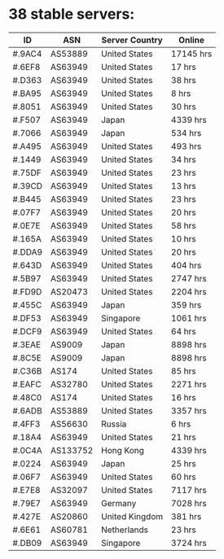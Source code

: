 # 38 stable servers:

| ID | ASN | Server Country | Online |
| ------ | ------ | ------ | ------ |
| #.9AC4 | AS53889 | United States | 17145 hrs |
| #.6EF8 | AS63949 | United States | 17 hrs |
| #.D363 | AS63949 | United States | 38 hrs |
| #.BA95 | AS63949 | United States | 8 hrs |
| #.8051 | AS63949 | United States | 30 hrs |
| #.F507 | AS63949 | Japan | 4339 hrs |
| #.7066 | AS63949 | Japan | 534 hrs |
| #.A495 | AS63949 | United States | 493 hrs |
| #.1449 | AS63949 | United States | 34 hrs |
| #.75DF | AS63949 | United States | 23 hrs |
| #.39CD | AS63949 | United States | 13 hrs |
| #.B445 | AS63949 | United States | 23 hrs |
| #.07F7 | AS63949 | United States | 20 hrs |
| #.0E7E | AS63949 | United States | 58 hrs |
| #.165A | AS63949 | United States | 10 hrs |
| #.DDA9 | AS63949 | United States | 20 hrs |
| #.643D | AS63949 | United States | 404 hrs |
| #.5B97 | AS63949 | United States | 2747 hrs |
| #.FD9D | AS20473 | United States | 2204 hrs |
| #.455C | AS63949 | Japan | 359 hrs |
| #.DF53 | AS63949 | Singapore | 1061 hrs |
| #.DCF9 | AS63949 | United States | 64 hrs |
| #.3EAE | AS9009 | Japan | 8898 hrs |
| #.8C5E | AS9009 | Japan | 8898 hrs |
| #.C36B | AS174 | United States | 85 hrs |
| #.EAFC | AS32780 | United States | 2271 hrs |
| #.48C0 | AS174 | United States | 16 hrs |
| #.6ADB | AS53889 | United States | 3357 hrs |
| #.4FF3 | AS56630 | Russia | 6 hrs |
| #.18A4 | AS63949 | United States | 21 hrs |
| #.0C4A | AS133752 | Hong Kong | 4339 hrs |
| #.0224 | AS63949 | Japan | 25 hrs |
| #.06F7 | AS63949 | United States | 60 hrs |
| #.E7E8 | AS32097 | United States | 7117 hrs |
| #.79E7 | AS63949 | Germany | 7028 hrs |
| #.427E | AS20860 | United Kingdom | 381 hrs |
| #.6E61 | AS60781 | Netherlands | 23 hrs |
| #.DB09 | AS63949 | Singapore | 3724 hrs |

